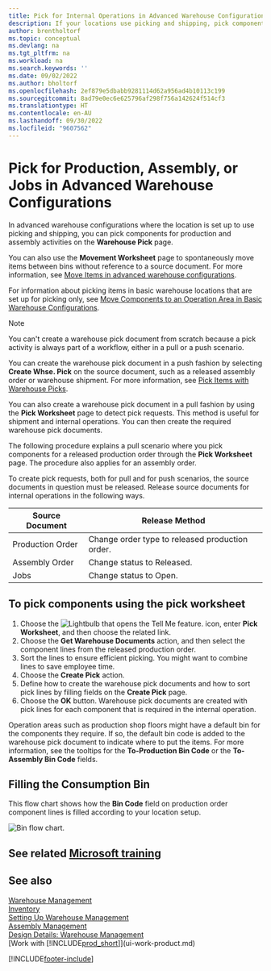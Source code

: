 ```yaml
---
title: Pick for Internal Operations in Advanced Warehouse Configurations
description: If your locations use picking and shipping, pick components for production, assembly, and job activities on the Warehouse Pick page.
author: brentholtorf
ms.topic: conceptual
ms.devlang: na
ms.tgt_pltfrm: na
ms.workload: na
ms.search.keywords: ''
ms.date: 09/02/2022
ms.author: bholtorf
ms.openlocfilehash: 2ef879e5dbabb9281114d62a956ad4b10113c199
ms.sourcegitcommit: 8ad79e0ec6e625796af298f756a142624f514cf3
ms.translationtype: HT
ms.contentlocale: en-AU
ms.lasthandoff: 09/30/2022
ms.locfileid: "9607562"
---
```

# <a name="pick-for-production-assembly-or-jobs-in-advanced-warehouse-configurations"></a>Pick for Production, Assembly, or Jobs in Advanced Warehouse Configurations

In advanced warehouse configurations where the location is set up to use picking and shipping, you can pick components for production and assembly activities on the **Warehouse Pick** page.  

You can also use the **Movement Worksheet** page to spontaneously move items between bins without reference to a source document. For more information, see [Move Items in advanced warehouse configurations](warehouse-how-to-move-items-in-advanced-warehousing.md).  

For information about picking items in basic warehouse locations that are set up for picking only, see [Move Components to an Operation Area in Basic Warehouse Configurations](warehouse-how-to-move-components-to-an-operation-area-in-basic-warehousing.md).  

> [!NOTE]
> You can't create a warehouse pick document from scratch because a pick activity is always part of a workflow, either in a pull or a push scenario.  

You can create the warehouse pick document in a push fashion by selecting **Create Whse. Pick** on the source document, such as a released assembly order or warehouse shipment. For more information, see [Pick Items with Warehouse Picks](warehouse-how-to-pick-items-for-warehouse-shipment.md).  

You can also create a warehouse pick document in a pull fashion by using the **Pick Worksheet** page to detect pick requests. This method is useful for shipment and internal operations. You can then create the required warehouse pick documents.  

The following procedure explains a pull scenario where you pick components for a released production order through the **Pick Worksheet** page. The procedure also applies for an assembly order.  

To create pick requests, both for pull and for push scenarios, the source documents in question must be released. Release source documents for internal operations in the following ways.  

|Source Document|Release Method|  
|---------------------|--------------------|  
|Production Order|Change order type to released production order.|  
|Assembly Order|Change status to Released.|
|Jobs | Change status to Open.|  

## <a name="to-pick-components-using-the-pick-worksheet"></a>To pick components using the pick worksheet

1. Choose the ![Lightbulb that opens the Tell Me feature.](media/ui-search/search_small.png "Tell me what you want to do") icon, enter **Pick Worksheet**, and then choose the related link.  
2. Choose the **Get Warehouse Documents** action, and then select the component lines from the released production order.  
3. Sort the lines to ensure efficient picking. You might want to combine lines to save employee time.  
4. Choose the **Create Pick** action.  
5. Define how to create the warehouse pick documents and how to sort pick lines by filling fields on the **Create Pick** page.  
6. Choose the **OK** button. Warehouse pick documents are created with pick lines for each component that is required in the internal operation.  

Operation areas such as production shop floors might have a default bin for the components they require. If so, the default bin code is added to the warehouse pick document to indicate where to put the items. For more information, see the tooltips for the **To-Production Bin Code** or the **To-Assembly Bin Code** fields.

## <a name="filling-the-consumption-bin"></a>Filling the Consumption Bin

This flow chart shows how the **Bin Code** field on production order component lines is filled according to your location setup.

![Bin flow chart.](media/binflow.png "BinFlow")  

## <a name="see-related-microsoft-training"></a>See related [Microsoft training](/training/paths/pick-ship-items-business-central/)

## <a name="see-also"></a>See also

[Warehouse Management](warehouse-manage-warehouse.md)  
[Inventory](inventory-manage-inventory.md)  
[Setting Up Warehouse Management](warehouse-setup-warehouse.md)  
[Assembly Management](assembly-assemble-items.md)  
[Design Details: Warehouse Management](design-details-warehouse-management.md)  
[Work with [!INCLUDE[prod_short](includes/prod_short.md)]](ui-work-product.md)


[!INCLUDE[footer-include](includes/footer-banner.md)]
